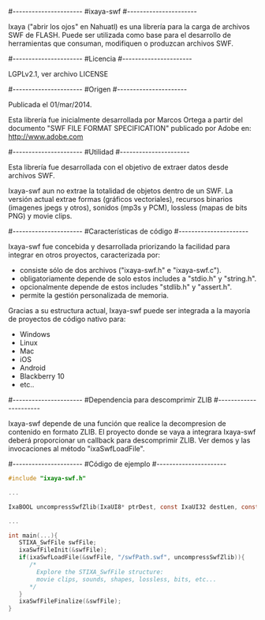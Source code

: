 
#----------------------
#ixaya-swf
#----------------------

Ixaya ("abrir los ojos" en Nahuatl) es una librería para la carga de archivos SWF de FLASH. Puede ser utilizada como base para el desarrollo de herramientas que consuman, modifiquen o produzcan archivos SWF.

#----------------------
#Licencia
#----------------------

LGPLv2.1, ver archivo LICENSE

#----------------------
#Origen
#----------------------

Publicada el 01/mar/2014.

Esta librería fue inicialmente desarrollada por Marcos Ortega a partir del documento "SWF FILE FORMAT SPECIFICATION" publicado por Adobe en: http://www.adobe.com 

#----------------------
#Utilidad
#----------------------

Esta librería fue desarrollada con el objetivo de extraer datos desde archivos SWF.

Ixaya-swf aun no extrae la totalidad de objetos dentro de un SWF. La versión actual extrae formas (gráficos vectoriales), recursos binarios (imagenes jpegs y otros), sonidos (mp3s y PCM), lossless (mapas de bits PNG) y movie clips.

#----------------------
#Características de código
#----------------------

Ixaya-swf fue concebida y desarrollada priorizando la facilidad para integrar en otros proyectos, caracterizada por:

- consiste sólo de dos archivos ("ixaya-swf.h" e "ixaya-swf.c").
- obligatoriamente depende de solo estos includes a "stdio.h" y "string.h".
- opcionalmente depende de estos includes "stdlib.h" y "assert.h".
- permite la gestión personalizada de memoria.

Gracias a su estructura actual, Ixaya-swf puede ser integrada a la mayoría de proyectos de código nativo para:

- Windows
- Linux
- Mac
- iOS
- Android
- Blackberry 10
- etc..

#----------------------
#Dependencia para descomprimir ZLIB
#----------------------

Ixaya-swf depende de una función que realice la decompresion de contenido en formato ZLIB. El proyecto donde se vaya a integrara Ixaya-swf deberá proporcionar un callback para descomprimir ZLIB. Ver demos y las invocaciones al método "ixaSwfLoadFile".

#----------------------
#Código de ejemplo
#----------------------

```c
#include "ixaya-swf.h"

...

IxaBOOL uncompressSwfZlib(IxaUI8* ptrDest, const IxaUI32 destLen, const IxaUI8* ptrSrc, const IxaUI32 srcLen);

...

int main(...){
   STIXA_SwfFile swfFile;
   ixaSwfFileInit(&swfFile);
   if(ixaSwfLoadFile(&swfFile, "/swfPath.swf", uncompressSwfZlib)){
      /*
        Explore the STIXA_SwfFile structure:
        movie clips, sounds, shapes, lossless, bits, etc...
      */
   } 
   ixaSwfFileFinalize(&swfFile);
}

```